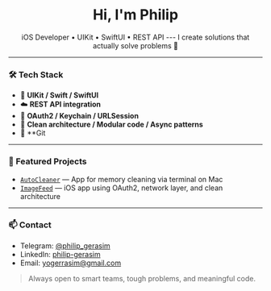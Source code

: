 <h1 align="center">Hi, I'm Philip </h1>

<p align="center">
iOS Developer • UIKit • SwiftUI • REST API 
---
I create solutions that actually solve problems 🤝
</p>

---

### 🛠 Tech Stack

- 📱 **UIKit / Swift / SwiftUI**
- ☁️ **REST API integration**
- 🔐 **OAuth2 / Keychain / URLSession**
- 🧪 **Clean architecture / Modular code / Async patterns**
- 🧠 **Git

---

### 📌 Featured Projects

- [`AutoCleaner`](https://github.com/Yogerasim/AutoCleaner) — App for memory cleaning via terminal on Mac
- [`ImageFeed`](https://github.com/Yogerasim/ImageFeed) — iOS app using OAuth2, network layer, and clean architecture


---

### 📫 Contact

- Telegram: [@philip_gerasim](https://t.me/philip_gerasim)  
- LinkedIn: [philip-gerasim](https://www.linkedin.com/in/philip-gerasim-267a16283/)
- Email: yogerrasim@gmail.com  

> Always open to smart teams, tough problems, and meaningful code.
